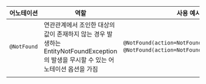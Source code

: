 
| 어노테이션       | 역할                                                                                   | 사용 예시                                                                                     |
| ----------- | ------------------------------------------------------------------------------------ | ----------------------------------------------------------------------------------------- |
| `@NotFound` | 연관관계에서 조인한 대상의 값이 존재하지 않는 경우 발생하는 EntityNotFoundException의 발생을 무시할 수 있는 어노테이션 옵션을 가짐 | `@NotFound(action=NotFoundAction.IGNORE)`<br>`@NotFound(action=NotFoundAction.EXCEPTION`) |
|             |                                                                                      |                                                                                           |
